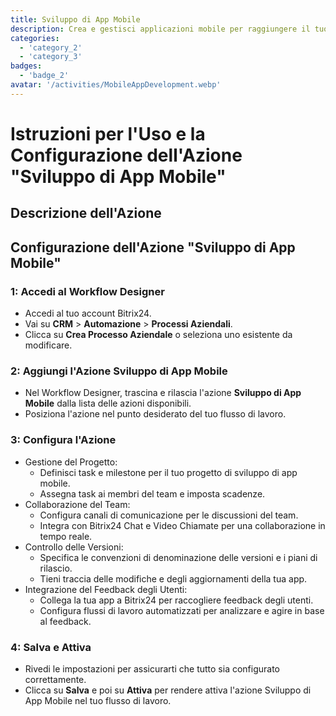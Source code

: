 ```yaml
---
title: Sviluppo di App Mobile
description: Crea e gestisci applicazioni mobile per raggiungere il tuo pubblico.
categories: 
  - 'category_2'
  - 'category_3'
badges: 
  - 'badge_2' 
avatar: '/activities/MobileAppDevelopment.webp'
---
```

# Istruzioni per l'Uso e la Configurazione dell'Azione "Sviluppo di App Mobile"

## Descrizione dell'Azione

## **Configurazione dell'Azione "Sviluppo di App Mobile"**

### 1: Accedi al Workflow Designer
- Accedi al tuo account Bitrix24.
- Vai su **CRM** > **Automazione** > **Processi Aziendali**.
- Clicca su **Crea Processo Aziendale** o seleziona uno esistente da modificare.

### 2: Aggiungi l'Azione Sviluppo di App Mobile
- Nel Workflow Designer, trascina e rilascia l'azione **Sviluppo di App Mobile** dalla lista delle azioni disponibili.
- Posiziona l'azione nel punto desiderato del tuo flusso di lavoro.

### 3: Configura l'Azione
- Gestione del Progetto:
  - Definisci task e milestone per il tuo progetto di sviluppo di app mobile.
  - Assegna task ai membri del team e imposta scadenze.
- Collaborazione del Team:
  - Configura canali di comunicazione per le discussioni del team.
  - Integra con Bitrix24 Chat e Video Chiamate per una collaborazione in tempo reale.
- Controllo delle Versioni:
  - Specifica le convenzioni di denominazione delle versioni e i piani di rilascio.
  - Tieni traccia delle modifiche e degli aggiornamenti della tua app.
- Integrazione del Feedback degli Utenti:
  - Collega la tua app a Bitrix24 per raccogliere feedback degli utenti.
  - Configura flussi di lavoro automatizzati per analizzare e agire in base al feedback.

### 4: Salva e Attiva
- Rivedi le impostazioni per assicurarti che tutto sia configurato correttamente.
- Clicca su **Salva** e poi su **Attiva** per rendere attiva l'azione Sviluppo di App Mobile nel tuo flusso di lavoro.
